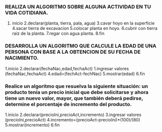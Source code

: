 ### REALIZA UN ALGORITMO SOBRE ALGUNA ACTIVIDAD EN TU VIDA COTIDIANA.

  1. inicio
  2.declarar(planta, tierra, pala, agua)
  3.cavar hoyo en la  superficie
  4.sacar tierra de excavacion
  5.colocar planta en hoyo.
  6.cubrir con tierra raiz de la planta.
  7.regar con agua planta.
  8.fin

### DESARROLLA UN ALGORITMO QUE CALCULE LA EDAD DE UNA PERSONA CON BASE A LA OBTENCION DE SU FECHA DE NACIMIENTO.

    
1.inicio
2.declarar(fechaNac,edad,fechaAct)
1.ingresar valores (fechaNac,fechaAct)
4.edad=(fechAct-fechNac)
5.mostrar(edad)
6.fin

###  Realice un algoritmo que resuelva la siguiente situación: un producto tenía un precio inicial que debe solicitarse y ahora tiene un nuevo valor, mayor, que también deberá pedirse, determine el porcentaje de incremento del producto. 

  1.inicio
  2.declarar(precioIni,precioAct,incremento)
  3.ingresar valores (precioIni,precioAct)
  4.incremento=(precioAct-precioIni)*(100)/(80)
  5.mostrar(incremento)
  6.fin
